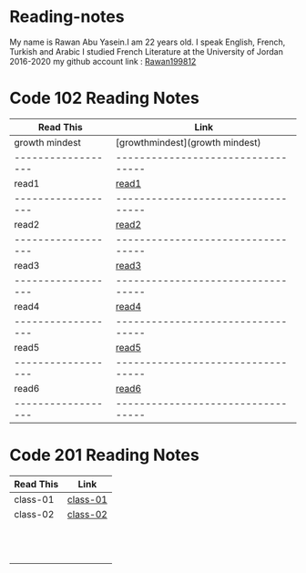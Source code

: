 # Reading-notes
My name is Rawan Abu Yasein.I am 22 years old.
I speak English, French, Turkish and Arabic
I studied French Literature at the University of Jordan 2016-2020
my github account link : [Rawan199812](http://github.com/Rawan199812)


# Code 102 Reading Notes



| Read This        |      Link                        |
|------------------|----------------------------------|
|   growth mindest |  [growthmindest](growth mindest) |
|------------------|----------------------------------|
|    read1         |  [read1](read1)                  |
|------------------|----------------------------------|
|    read2         |  [read2](read2)                  |
|------------------|----------------------------------|
|    read3         |  [read3](read3)                  |
|------------------|----------------------------------|
|    read4         |  [read4](read4)                  |
|------------------|----------------------------------|
|    read5         |  [read5](read5)                  |
|------------------|----------------------------------|
|    read6         |  [read6](read6)                  |
|------------------|----------------------------------|






# Code 201 Reading Notes




| Read This       |      Link               |
|-----------------|-------------------------|
|  class-01       |  [class-01](class-01)   |    
|  class-02       |  [class-02](class-02)   |
|                 |                         |
|                 |                         |
|                 |                         |
|                 |                         |
|                 |                         |
|                 |                         |
|                 |                         |    
|                 |                         |
|                 |                         |
|                 |                         |
|                 |                         |
|                 |                         |

